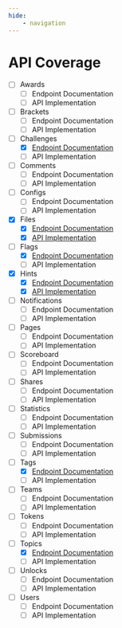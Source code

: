 ```yaml
---
hide:
    - navigation
---
```


# API Coverage

- [ ] Awards
    - [ ] Endpoint Documentation
    - [ ] API Implementation
- [ ] Brackets
    - [ ] Endpoint Documentation
    - [ ] API Implementation
- [ ] Challenges
    - [x] [Endpoint Documentation](./endpoints/challenges.md)
    - [ ] API Implementation
- [ ] Comments
    - [ ] Endpoint Documentation
    - [ ] API Implementation
- [ ] Configs
    - [ ] Endpoint Documentation
    - [ ] API Implementation
- [x] Files
    - [x] [Endpoint Documentation](./endpoints/files.md)
    - [x] [API Implementation](./ctfdpy/api/files.md)
- [ ] Flags
    - [x] [Endpoint Documentation](./endpoints/flags.md)
    - [ ] API Implementation
- [x] Hints
    - [x] [Endpoint Documentation](./endpoints/hints.md)
    - [x] [API Implementation](./ctfdpy/api/hints.md)
- [ ] Notifications
    - [ ] Endpoint Documentation
    - [ ] API Implementation
- [ ] Pages
    - [ ] Endpoint Documentation
    - [ ] API Implementation
- [ ] Scoreboard
    - [ ] Endpoint Documentation
    - [ ] API Implementation
- [ ] Shares
    - [ ] Endpoint Documentation
    - [ ] API Implementation
- [ ] Statistics
    - [ ] Endpoint Documentation
    - [ ] API Implementation
- [ ] Submissions
    - [ ] Endpoint Documentation
    - [ ] API Implementation
- [ ] Tags
    - [x] [Endpoint Documentation](./endpoints/tags.md)
    - [ ] API Implementation
- [ ] Teams
    - [ ] Endpoint Documentation
    - [ ] API Implementation
- [ ] Tokens
    - [ ] Endpoint Documentation
    - [ ] API Implementation
- [ ] Topics
    - [x] [Endpoint Documentation](./endpoints/topics.md)
    - [ ] API Implementation
- [ ] Unlocks
    - [ ] Endpoint Documentation
    - [ ] API Implementation
- [ ] Users
    - [ ] Endpoint Documentation
    - [ ] API Implementation